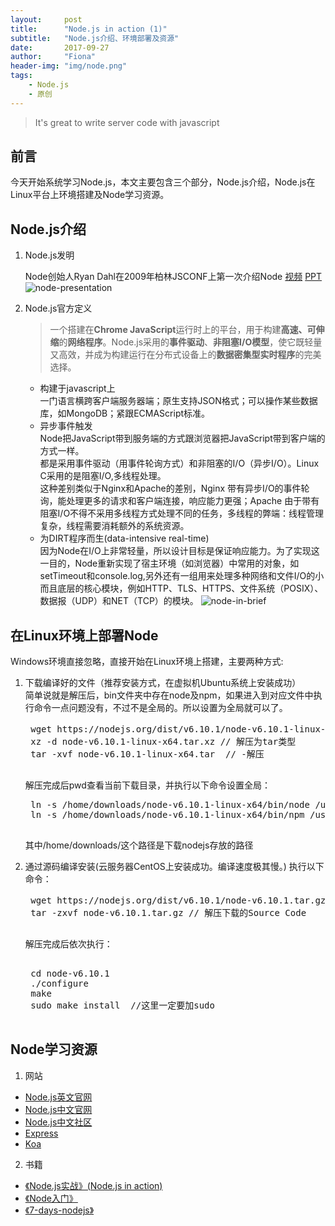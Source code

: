 ```yaml
---
layout:     post
title:      "Node.js in action (1)"
subtitle:   "Node.js介绍、环境部署及资源"
date:       2017-09-27
author:     "Fiona"
header-img: "img/node.png"
tags:
    - Node.js
    - 原创
---
```




> It's great to write server code with javascript

## 前言  

今天开始系统学习Node.js，本文主要包含三个部分，Node.js介绍，Node.js在Linux平台上环境搭建及Node学习资源。

## Node.js介绍

1. Node.js发明  

    Node创始人Ryan Dahl在2009年柏林JSCONF上第一次介绍Node [视频](https://www.youtube.com/watch?v=ztspvPYybIY) [PPT](http://s3.amazonaws.com/four.livejournal/20091117/jsconf.pdf)  
    ![node-presentation](/blog/img/in-post/post-node-in-action-1/node_presentation.png)

2. Node.js官方定义  

    > 一个搭建在**Chrome JavaScript**运行时上的平台，用于构建**高速、可伸缩**的**网络程序**。Node.js采用的**事件驱动**、**非阻塞I/O模型**，使它既轻量又高效，并成为构建运行在分布式设备上的**数据密集型实时程序**的完美选择。

    * 构建于javascript上  
    一门语言横跨客户端服务器端；原生支持JSON格式；可以操作某些数据库，如MongoDB；紧跟ECMAScript标准。
    * 异步事件触发  
    Node把JavaScript带到服务端的方式跟浏览器把JavaScript带到客户端的方式一样。  
    都是采用事件驱动（用事件轮询方式）和非阻塞的I/O（异步I/O）。Linux C采用的是阻塞I/O,多线程处理。  
    这种差别类似于Nginx和Apache的差别，Nginx 带有异步I/O的事件轮询，能处理更多的请求和客户端连接，响应能力更强；Apache 由于带有阻塞I/O不得不采用多线程方式处理不同的任务，多线程的弊端：线程管理复杂，线程需要消耗额外的系统资源。
    * 为DIRT程序而生(data-intensive real-time)  
    因为Node在I/O上非常轻量，所以设计目标是保证响应能力。为了实现这一目的，Node重新实现了宿主环境（如浏览器）中常用的对象，如setTimeout和console.log,另外还有一组用来处理多种网络和文件I/O的小而且底层的核心模块，例如HTTP、TLS、HTTPS、文件系统（POSIX）、数据报（UDP）和NET（TCP）的模块。
    ![node-in-brief](/blog/img/in-post/post-node-in-action-1/node_in_brief.png)
    
## 在Linux环境上部署Node

Windows环境直接忽略，直接开始在Linux环境上搭建，主要两种方式:  
1. 下载编译好的文件（推荐安装方式，在虚拟机Ubuntu系统上安装成功）  
    简单说就是解压后，bin文件夹中存在node及npm，如果进入到对应文件中执行命令一点问题没有，不过不是全局的。所以设置为全局就可以了。
    <pre>
    wget https://nodejs.org/dist/v6.10.1/node-v6.10.1-linux-x64.tar.xz  // 下载
    xz -d node-v6.10.1-linux-x64.tar.xz // 解压为tar类型
    tar -xvf node-v6.10.1-linux-x64.tar  // -解压
    </pre>

    解压完成后pwd查看当前下载目录，并执行以下命令设置全局：

    <pre>
    ln -s /home/downloads/node-v6.10.1-linux-x64/bin/node /usr/local/bin/node
    ln -s /home/downloads/node-v6.10.1-linux-x64/bin/npm /usr/local/bin/npm
    </pre>
    其中/home/downloads/这个路径是下载nodejs存放的路径
    

2. 通过源码编译安装(云服务器CentOS上安装成功。编译速度极其慢。)
    执行以下命令：
    <pre>
    wget https://nodejs.org/dist/v6.10.1/node-v6.10.1.tar.gz // 该地址为Source Code下载地址
    tar -zxvf node-v6.10.1.tar.gz // 解压下载的Source Code
    </pre>
    解压完成后依次执行：
    <pre> 
    cd node-v6.10.1
    ./configure
    make
    sudo make install  //这里一定要加sudo
    </pre>

## Node学习资源

1. 网站
* [Node.js英文官网](https://nodejs.org/en/)
* [Node.js中文官网](http://nodejs.cn/)
* [Node.js中文社区](https://cnodejs.org/)
* [Express](http://www.expressjs.com.cn/)
* [Koa](http://koajs.com/)

2. 书籍
* [《Node.js实战》(Node.js in action)](https://www.manning.com/books/node-js-in-action)
* [《Node入门》](https://www.nodebeginner.org/index-zh-cn.html#structure)
* [《7-days-nodejs》](http://nqdeng.github.io/7-days-nodejs/)


